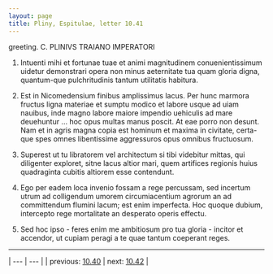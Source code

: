 ```yaml
---
layout: page
title: Pliny, Espitulae, letter 10.41
---
```


greeting. C. PLINIVS TRAIANO IMPERATORI



1. Intuenti mihi et fortunae tuae et animi magnitudinem conuenientissimum uidetur demonstrari opera non minus aeternitate tua quam gloria digna, quantum-que pulchritudinis tantum utilitatis habitura.



2. Est in Nicomedensium finibus amplissimus lacus. Per hunc marmora fructus ligna materiae et sumptu modico et labore usque ad uiam nauibus, inde magno labore maiore impendio uehiculis ad mare deuehuntur ... hoc opus multas manus poscit. At eae porro non desunt. Nam et in agris magna copia est hominum et maxima in civitate, certa-que spes omnes libentissime aggressuros opus omnibus fructuosum.



3. Superest ut tu libratorem vel architectum si tibi videbitur mittas, qui diligenter exploret, sitne lacus altior mari, quem artifices regionis huius quadraginta cubitis altiorem esse contendunt.



4. Ego per eadem loca invenio fossam a rege percussam, sed incertum utrum ad colligendum umorem circumiacentium agrorum an ad committendum flumini lacum; est enim imperfecta. Hoc quoque dubium, intercepto rege mortalitate an desperato operis effectu.



5. Sed hoc ipso - feres enim me ambitiosum pro tua gloria - incitor et accendor, ut cupiam peragi a te quae tantum coeperant reges.



---

| --- | --- |
| previous: [10.40](../10.40/) | next: [10.42](../10.42/) |